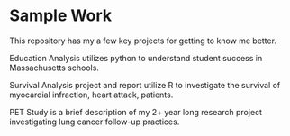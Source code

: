 # Sample Work
This repository has my a few key projects for getting to know me better. 

Education Analysis utilizes python to understand student success in Massachusetts schools. 

Survival Analysis project and report utilize R to investigate the survival of myocardial infraction, heart attack, patients.  

PET Study is a brief description of my 2+ year long research project investigating lung cancer follow-up practices.
